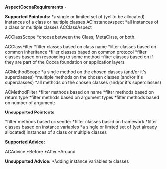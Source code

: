 **AspectCocoaRequirements** - 

**Supported Pointcuts:**
*a single or limited set of (yet to be allocated) instances of a class or multiple classes  ACInstanceAspect
*all instances of a class or multiple classes  ACClassAspect

ACClassScope
*choose between the Class, MetaClass, or both.

ACClassFilter
*filter classes based on class name
*filter classes based on common inheritance
*filter classes based on common protocol
*filter classes based on responding to some method
*filter classes based on if they are part of the Cocoa foundation or application layers

ACMethodScope
*a single method on the chosen classes (and/or it's superclasses)
*multiple methods on the chosen classes (and/or it's superclasses)
*all methods on the chosen classes (and/or it's superclasses)

ACMethodFilter
*filter methods based on name
*filter methods based on return type
*filter methods based on argument types
*filter methods based on number of arguments

**Unsupported Pointcuts:**

*filter methods based on sender
*filter classes based on framework
*filter classes based on instance variables
*a single or limited set of (yet already allocated) instances of a class or multiple classes

**Supported Advice:**

ACAdvice
*Before
*After
*Around

**Unsupported Advice:**
*Adding instance variables to classes
